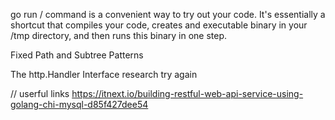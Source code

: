 <!-- Q4E9=8FzD^eJ -->

go run / command is a convenient way to try out your code. It's essentially a shortcut that compiles your code, creates and executable binary in your /tmp directory, and then runs this binary in one step.

Fixed Path and Subtree Patterns

The http.Handler Interface
research try again

// userful links
https://itnext.io/building-restful-web-api-service-using-golang-chi-mysql-d85f427dee54
